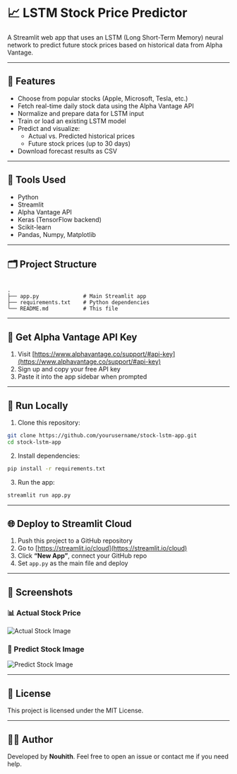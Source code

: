 # 📈 LSTM Stock Price Predictor

A Streamlit web app that uses an LSTM (Long Short-Term Memory) neural network to predict future stock prices based on historical data from Alpha Vantage.

---

## 🚀 Features

- Choose from popular stocks (Apple, Microsoft, Tesla, etc.)
- Fetch real-time daily stock data using the Alpha Vantage API
- Normalize and prepare data for LSTM input
- Train or load an existing LSTM model
- Predict and visualize:
  - Actual vs. Predicted historical prices
  - Future stock prices (up to 30 days)
- Download forecast results as CSV

---

## 🧰 Tools Used

- Python
- Streamlit
- Alpha Vantage API
- Keras (TensorFlow backend)
- Scikit-learn
- Pandas, Numpy, Matplotlib

---

## 🗂️ Project Structure

```

.
├── app.py              # Main Streamlit app
├── requirements.txt    # Python dependencies
└── README.md           # This file

````

---

## 🔑 Get Alpha Vantage API Key

1. Visit [https://www.alphavantage.co/support/#api-key](https://www.alphavantage.co/support/#api-key)
2. Sign up and copy your free API key
3. Paste it into the app sidebar when prompted

---

## 🧪 Run Locally

1. Clone this repository:

```bash
git clone https://github.com/yourusername/stock-lstm-app.git
cd stock-lstm-app
````

2. Install dependencies:

```bash
pip install -r requirements.txt
```

3. Run the app:

```bash
streamlit run app.py
```

---

## 🌐 Deploy to Streamlit Cloud

1. Push this project to a GitHub repository
2. Go to [https://streamlit.io/cloud](https://streamlit.io/cloud)
3. Click **“New App”**, connect your GitHub repo
4. Set `app.py` as the main file and deploy

---

## 📸 Screenshots

### 📊 Actual Stock Price

![Actual Stock Image](Actual%20Stock%20Image.png)

### 🔮 Predict Stock Image

![Predict Stock Image](Predict%20Stock%20Image.png)

---

## 📄 License

This project is licensed under the MIT License.

---

## 🙋‍♂️ Author

Developed by **Nouhith**.
Feel free to open an issue or contact me if you need help.

```


